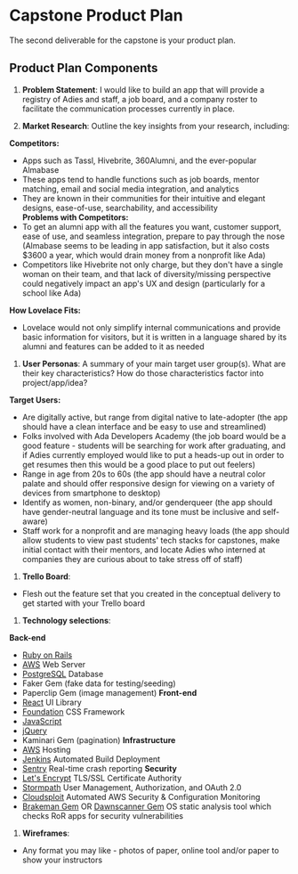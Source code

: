 # Capstone Product Plan
The second deliverable for the capstone is your product plan.

## Product Plan Components
1. __Problem Statement__: I would like to build an app that will provide a registry of Adies and staff, a job board, and a company roster to facilitate the communication processes currently in place. 

1. __Market Research__: Outline the key insights from your research, including:  

  **Competitors:**  
  - Apps such as Tassl, Hivebrite, 360Alumni, and the ever-popular Almabase
  - These apps tend to handle functions such as job boards, mentor matching, email and social media integration, and analytics
  - They are known in their communities for their intuitive and elegant designs, ease-of-use, searchability, and accessibility  
  **Problems with Competitors:**  
  - To get an alumni app with all the features you want, customer support, ease of use, and seamless integration, prepare to pay through the nose (Almabase seems to be leading in app satisfaction, but it also costs $3600 a year, which would drain money from a nonprofit like Ada)
  - Competitors like Hivebrite not only charge, but they don't have a single woman on their team, and that lack of diversity/missing perspective could negatively impact an app's UX and design (particularly for a school like Ada)  
  
  **How Lovelace Fits:**  
  - Lovelace would not only simplify internal communications and provide basic information for visitors, but it is written in a language shared by its alumni and features can be added to it as needed
  
1. __User Personas__: A summary of your main target user group(s). What are their key characteristics? How do those characteristics factor into project/app/idea?  

  **Target Users:**
  - Are digitally active, but range from digital native to late-adopter (the app should have a clean interface and be easy to use and streamlined)
  - Folks involved with Ada Developers Academy (the job board would be a good feature - students will be searching for work after graduating, and if Adies currently employed would like to put a heads-up out in order to get resumes then this would be a good place to put out feelers)
  - Range in age from 20s to 60s (the app should have a neutral color palate and should offer responsive design for viewing on a variety of devices from smartphone to desktop)
  - Identify as women, non-binary, and/or genderqueer (the app should have gender-neutral language and its tone must be inclusive and self-aware)
  - Staff work for a nonprofit and are managing heavy loads (the app should allow students to view past students' tech stacks for capstones, make initial contact with their mentors, and locate Adies who interned at companies they are curious about to take stress off of staff)  
  
1. __Trello Board__:
  - Flesh out the feature set that you created in the conceptual delivery to get started with your Trello board  
  
1. __Technology selections__:  

**Back-end**
  + [Ruby on Rails](http://rubyonrails.org/)
  + [AWS](https://aws.amazon.com/) Web Server
  + [PostgreSQL](https://www.postgresql.org/) Database
  + Faker Gem (fake data for testing/seeding)
  + Paperclip Gem (image management)
**Front-end**
  + [React](https://facebook.github.io/react/) UI Library
  + [Foundation](https://foundation.zurb.com/) CSS Framework
  + [JavaScript](https://www.javascript.com/)
  + [jQuery](https://jquery.com/)
  + Kaminari Gem (pagination)
**Infrastructure**
  + [AWS](https://aws.amazon.com/websites/) Hosting
  + [Jenkins](https://jenkins.io/) Automated Build Deployment
  + [Sentry](https://sentry.io/welcome/) Real-time crash reporting
**Security**
  + [Let's Encrypt](https://letsencrypt.org/) TLS/SSL Certificate Authority
  + [Stormpath](https://stormpath.com/) User Management, Authorization, and OAuth 2.0
  + [Cloudsploit](https://cloudsploit.com/) Automated AWS Security & Configuration Monitoring
  + [Brakeman Gem](https://github.com/presidentbeef/brakeman) OR [Dawnscanner Gem](https://github.com/thesp0nge/dawnscanner) OS static analysis tool which checks RoR apps for security vulnerabilities
  
1. __Wireframes__:
  - Any format you may like - photos of paper, online tool and/or paper to show your instructors
